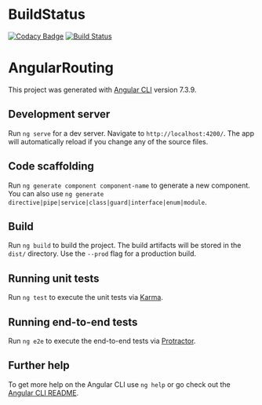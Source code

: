 # BuildStatus
[![Codacy Badge](https://api.codacy.com/project/badge/Grade/9db5a59ea21845958b6e66a396186e08)](https://app.codacy.com/app/oliverwreath/AngularRouting?utm_source=github.com&utm_medium=referral&utm_content=oliverwreath/AngularRouting&utm_campaign=Badge_Grade_Dashboard)
[![Build Status](https://travis-ci.org/oliverwreath/AngularRouting.svg?branch=master)](https://travis-ci.org/oliverwreath/AngularRouting)

# AngularRouting

This project was generated with [Angular CLI](https://github.com/angular/angular-cli) version 7.3.9.

## Development server

Run `ng serve` for a dev server. Navigate to `http://localhost:4200/`. The app will automatically reload if you change any of the source files.

## Code scaffolding

Run `ng generate component component-name` to generate a new component. You can also use `ng generate directive|pipe|service|class|guard|interface|enum|module`.

## Build

Run `ng build` to build the project. The build artifacts will be stored in the `dist/` directory. Use the `--prod` flag for a production build.

## Running unit tests

Run `ng test` to execute the unit tests via [Karma](https://karma-runner.github.io).

## Running end-to-end tests

Run `ng e2e` to execute the end-to-end tests via [Protractor](http://www.protractortest.org/).

## Further help

To get more help on the Angular CLI use `ng help` or go check out the [Angular CLI README](https://github.com/angular/angular-cli/blob/master/README.md).
